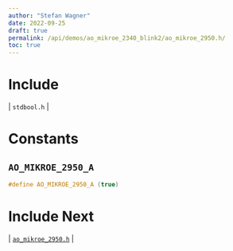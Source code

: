 ```yaml
---
author: "Stefan Wagner"
date: 2022-09-25
draft: true
permalink: /api/demos/ao_mikroe_2340_blink2/ao_mikroe_2950.h/
toc: true
---
```


# Include

| `stdbool.h` |

# Constants

## `AO_MIKROE_2950_A`

```c
#define AO_MIKROE_2950_A (true)
```

# Include Next

| [`ao_mikroe_2950.h`](../ao_mikroe_2340/ao_mikroe_2950.h.md) |
